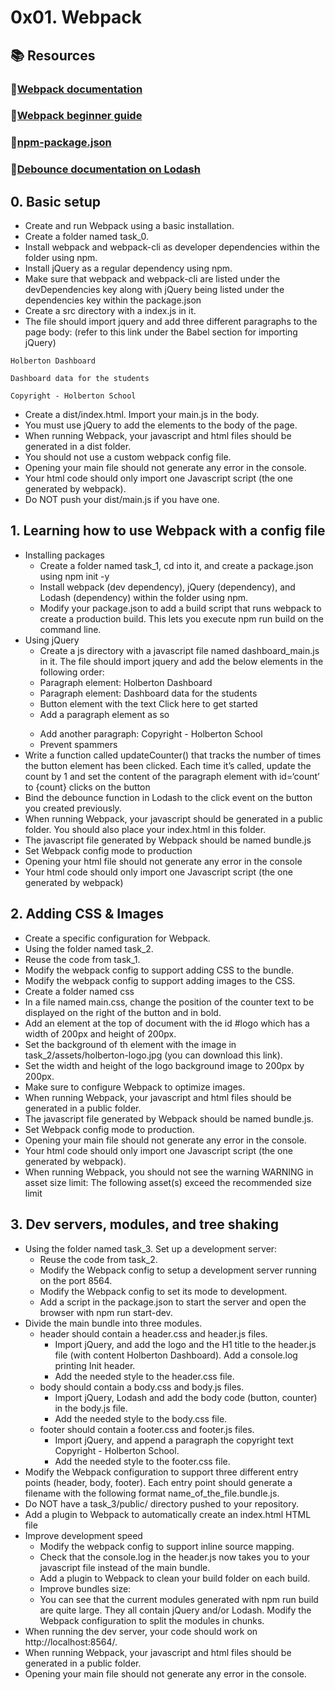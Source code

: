 # 0x01. Webpack
## 📚 Resources

### 🍎[Webpack documentation](https://webpack.js.org/concepts/)
### 🍏[Webpack beginner guide](https://www.sitepoint.com/webpack-beginner-guide/)
### 🍎[npm-package.json](https://docs.npmjs.com/cli/v8/configuring-npm/package-json)
### 🍏[Debounce documentation on Lodash](https://lodash.com/docs/#debounce)

## 0. Basic setup
* Create and run Webpack using a basic installation.
* Create a folder named task_0.
* Install webpack and webpack-cli as developer dependencies within the folder using npm.
* Install jQuery as a regular dependency using npm.
* Make sure that webpack and webpack-cli are listed under the devDependencies key along with jQuery being listed under the dependencies key within the package.json
* Create a src directory with a index.js in it.
* The file should import jquery and add three different paragraphs to the page body: (refer to this link under the Babel section for importing jQuery)
```
Holberton Dashboard

Dashboard data for the students

Copyright - Holberton School
```
* Create a dist/index.html. Import your main.js in the body.
* You must use jQuery to add the elements to the body of the page.
* When running Webpack, your javascript and html files should be generated in a dist folder.
* You should not use a custom webpack config file.
* Opening your main file should not generate any error in the console.
* Your html code should only import one Javascript script (the one generated by webpack).
* Do NOT push your dist/main.js if you have one.

## 1. Learning how to use Webpack with a config file
* Installing packages
    * Create a folder named task_1, cd into it, and create a package.json using npm init -y
    * Install webpack (dev dependency), jQuery (dependency), and Lodash (dependency) within the folder using npm.
    * Modify your package.json to add a build script that runs webpack to create a production build. This lets you execute npm run build on the command line.
* Using jQuery
    * Create a js directory with a javascript file named dashboard_main.js in it. The file should import jquery and add the below elements in the following order:
    * Paragraph element: Holberton Dashboard
    * Paragraph element: Dashboard data for the students
    * Button element with the text Click here to get started
    * Add a paragraph element as so <p id='count'></p>
    * Add another paragraph: Copyright - Holberton School
    * Prevent spammers
* Write a function called updateCounter() that tracks the number of times the button element has been clicked.
Each time it’s called, update the count by 1 and set the content of the paragraph element with id=‘count’ to {count} clicks on the button
* Bind the debounce function in Lodash to the click event on the button you created previously.
* When running Webpack, your javascript should be generated in a public folder. You should also place your index.html in this folder.
* The javascript file generated by Webpack should be named bundle.js
* Set Webpack config mode to production
* Opening your html file should not generate any error in the console
* Your html code should only import one Javascript script (the one generated by webpack)

## 2. Adding CSS & Images
* Create a specific configuration for Webpack.
* Using the folder named task_2.
* Reuse the code from task_1.
* Modify the webpack config to support adding CSS to the bundle.
* Modify the webpack config to support adding images to the CSS.
* Create a folder named css
* In a file named main.css, change the position of the counter text to be displayed on the right of the button and in bold.
* Add an element at the top of document with the id #logo which has a width of 200px and height of 200px.
* Set the background of th element with the image in task_2/assets/holberton-logo.jpg (you can download this link).
* Set the width and height of the logo background image to 200px by 200px.
* Make sure to configure Webpack to optimize images.
* When running Webpack, your javascript and html files should be generated in a public folder.
* The javascript file generated by Webpack should be named bundle.js.
* Set Webpack config mode to production.
* Opening your main file should not generate any error in the console.
* Your html code should only import one Javascript script (the one generated by webpack).
* When running Webpack, you should not see the warning WARNING in asset size limit: The following asset(s) exceed the recommended size limit

## 3. Dev servers, modules, and tree shaking
* Using the folder named task_3. Set up a development server:
    * Reuse the code from task_2.
    * Modify the Webpack config to setup a development server running on the port 8564.
    * Modify the Webpack config to set its mode to development.
    * Add a script in the package.json to start the server and open the browser with npm run start-dev.
* Divide the main bundle into three modules.
    * header should contain a header.css and header.js files.
        * Import jQuery, and add the logo and the H1 title to the header.js file (with content Holberton Dashboard). Add a console.log printing Init header.
        * Add the needed style to the header.css file.
    * body should contain a body.css and body.js files.
        * Import jQuery, Lodash and add the body code (button, counter) in the body.js file.
        * Add the needed style to the body.css file.
    * footer should contain a footer.css and footer.js files.
        * Import jQuery, and append a paragraph the copyright text Copyright - Holberton School.
        * Add the needed style to the footer.css file.
* Modify the Webpack configuration to support three different entry points (header, body, footer). Each entry point should generate a filename with the following format name_of_the_file.bundle.js.
* Do NOT have a task_3/public/ directory pushed to your repository.
* Add a plugin to Webpack to automatically create an index.html HTML file
* Improve development speed
    * Modify the webpack config to support inline source mapping.
    * Check that the console.log in the header.js now takes you to your javascript file instead of the main bundle.
    * Add a plugin to Webpack to clean your build folder on each build.
    * Improve bundles size:
    * You can see that the current modules generated with npm run build are quite large. They all contain jQuery and/or Lodash. Modify the Webpack configuration to split the modules in chunks.
* When running the dev server, your code should work on http://localhost:8564/.
* When running Webpack, your javascript and html files should be generated in a public folder.
* Opening your main file should not generate any error in the console.
